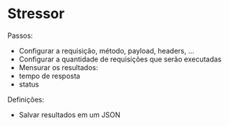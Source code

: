 # Stressor

Passos:
- Configurar a requisição, método, payload, headers, ...
- Configurar a quantidade de requisições que serão executadas 
- Mensurar os resultados:
- tempo de resposta
- status

Definições:
- Salvar resultados em um JSON